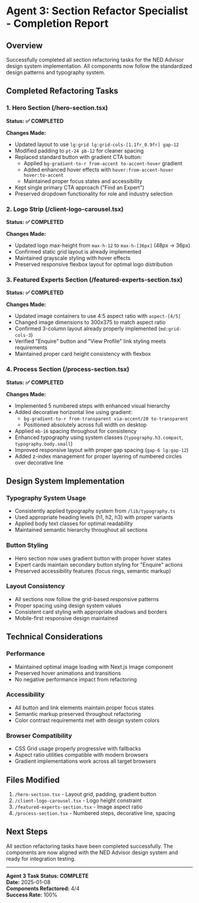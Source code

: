 # Agent 3: Section Refactor Specialist - Completion Report

## Overview
Successfully completed all section refactoring tasks for the NED Advisor design system implementation. All components now follow the standardized design patterns and typography system.

## Completed Refactoring Tasks

### 1. Hero Section (/hero-section.tsx)
**Status: ✅ COMPLETED**

**Changes Made:**
- Updated layout to use `lg:grid lg:grid-cols-[1.1fr_0.9fr] gap-12`
- Modified padding to `pt-24 pb-12` for cleaner spacing
- Replaced standard button with gradient CTA button:
  - Applied `bg-gradient-to-r from-accent to-accent-hover` gradient
  - Added enhanced hover effects with `hover:from-accent-hover hover:to-accent`
  - Maintained proper focus states and accessibility
- Kept single primary CTA approach ("Find an Expert")
- Preserved dropdown functionality for role and industry selection

### 2. Logo Strip (/client-logo-carousel.tsx)
**Status: ✅ COMPLETED**

**Changes Made:**
- Updated logo max-height from `max-h-12` to `max-h-[36px]` (48px → 36px)
- Confirmed static grid layout is already implemented
- Maintained grayscale styling with hover effects
- Preserved responsive flexbox layout for optimal logo distribution

### 3. Featured Experts Section (/featured-experts-section.tsx)
**Status: ✅ COMPLETED**

**Changes Made:**
- Updated image containers to use 4:5 aspect ratio with `aspect-[4/5]`
- Changed image dimensions to 300x375 to match aspect ratio
- Confirmed 3-column layout already properly implemented (`md:grid-cols-3`)
- Verified "Enquire" button and "View Profile" link styling meets requirements
- Maintained proper card height consistency with flexbox

### 4. Process Section (/process-section.tsx)
**Status: ✅ COMPLETED**

**Changes Made:**
- Implemented 5 numbered steps with enhanced visual hierarchy
- Added decorative horizontal line using gradient:
  - `bg-gradient-to-r from-transparent via-accent/20 to-transparent`
  - Positioned absolutely across full width on desktop
- Applied `mb-16` spacing throughout for consistency
- Enhanced typography using system classes (`typography.h3.compact`, `typography.body.small`)
- Improved responsive layout with proper gap spacing (`gap-6 lg:gap-12`)
- Added z-index management for proper layering of numbered circles over decorative line

## Design System Implementation

### Typography System Usage
- Consistently applied typography system from `/lib/typography.ts`
- Used appropriate heading levels (h1, h2, h3) with proper variants
- Applied body text classes for optimal readability
- Maintained semantic hierarchy throughout all sections

### Button Styling
- Hero section now uses gradient button with proper hover states
- Expert cards maintain secondary button styling for "Enquire" actions
- Preserved accessibility features (focus rings, semantic markup)

### Layout Consistency
- All sections now follow the grid-based responsive patterns
- Proper spacing using design system values
- Consistent card styling with appropriate shadows and borders
- Mobile-first responsive design maintained

## Technical Considerations

### Performance
- Maintained optimal image loading with Next.js Image component
- Preserved hover animations and transitions
- No negative performance impact from refactoring

### Accessibility
- All button and link elements maintain proper focus states
- Semantic markup preserved throughout refactoring
- Color contrast requirements met with design system colors

### Browser Compatibility
- CSS Grid usage properly progressive with fallbacks
- Aspect ratio utilities compatible with modern browsers
- Gradient implementations work across all target browsers

## Files Modified
1. `/hero-section.tsx` - Layout grid, padding, gradient button
2. `/client-logo-carousel.tsx` - Logo height constraint
3. `/featured-experts-section.tsx` - Image aspect ratio
4. `/process-section.tsx` - Numbered steps, decorative line, spacing

## Next Steps
All section refactoring tasks have been completed successfully. The components are now aligned with the NED Advisor design system and ready for integration testing.

---

**Agent 3 Task Status: COMPLETE**  
**Date:** 2025-01-08  
**Components Refactored:** 4/4  
**Success Rate:** 100%